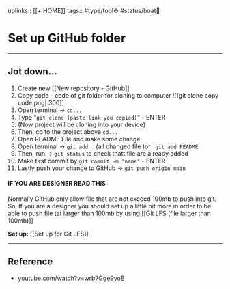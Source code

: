 uplinks:: [[+ HOME]]
tags:: #type/tool⚙️  #status/boat🚤 

# Set up GitHub folder
---
## Jot down...
1. Create new [[New repository - GitHub]]
2. Copy code - code of git folder for cloning to computer
![[git clone copy code.png| 300]]
3. Open terminal -> ```cd...```
4. Type "```git clone (paste link you copied)```" - ENTER
5. (Now project will be cloning into your device)
6. Then, cd to the project above ```cd...```
7. Open README File and make some change
8. Open terminal -> ```git add .``` (all changed file )or ``` git add README```
9. Then, run -> ```git status``` to check thatt file are already added
10. Make first commit by ```git commit -m "name"``` - ENTER
11. Lastly push your change to GitHub -> ```git push origin main```

#### IF YOU ARE DESIGNER READ THIS
Normally GitHub only allow file that are not exceed 100mb to push into git. So, If you are a designer you should set up a little bit more in order to be able to push file tat larger than 100mb by using [[Git LFS (file larger than 100mb)]]

**Set up:**
[[Set up for Git LFS]]

---
## Reference
- youtube.com/watch?v=wrb7Gge9yoE